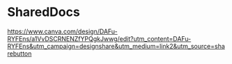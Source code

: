 # SharedDocs

https://www.canva.com/design/DAFu-RYFEns/a1VvDSCRNENZfYPQgkJwwg/edit?utm_content=DAFu-RYFEns&utm_campaign=designshare&utm_medium=link2&utm_source=sharebutton
